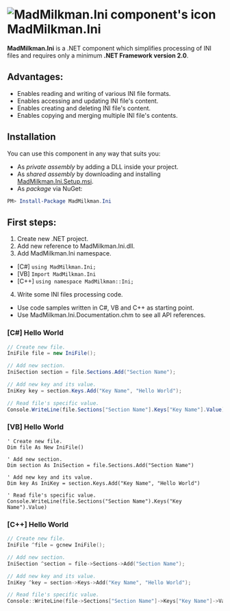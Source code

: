 # ![MadMilkman.Ini component's icon](../blob/master/MadMilkman.Ini/Properties/MadMilkman.Ini.png) MadMilkman.Ini
**MadMilkman.Ini** is a .NET component which simplifies processing of INI files and requires only a minimum **.NET Framework version 2.0**.

## Advantages:
* Enables reading and writing of various INI file formats.
* Enables accessing and updating INI file's content.
* Enables creating and deleting INI file's content.
* Enables copying and merging multiple INI file's contents.

## Installation
You can use this component in any way that suits you:
* As _private assembly_ by adding a DLL inside your project.
* As _shared assembly_ by downloading and installing [MadMilkman.Ini.Setup.msi](../blob/master/MadMilkman.Ini.Setup.msi).
* As _package_ via NuGet:
```powershell
PM> Install-Package MadMilkman.Ini
```

## First steps:
1. Create new .NET project.
2. Add new reference to MadMilkman.Ini.dll.
3. Add MadMilkman.Ini namespace.
  * [C#]  `using MadMilkman.Ini;`
  * [VB]  `Import MadMilkman.Ini`
  * [C++] `using namespace MadMilkman::Ini;`
4. Write some INI files processing code.
  * Use code samples written in C#, VB and C++ as starting point.
  * Use MadMilkman.Ini.Documentation.chm to see all API references.

### [C#] Hello World
```csharp
// Create new file.
IniFile file = new IniFile();

// Add new section.
IniSection section = file.Sections.Add("Section Name");

// Add new key and its value.
IniKey key = section.Keys.Add("Key Name", "Hello World");

// Read file's specific value.
Console.WriteLine(file.Sections["Section Name"].Keys["Key Name"].Value);
```

### [VB] Hello World
```vb.net
' Create new file.
Dim file As New IniFile()

' Add new section.
Dim section As IniSection = file.Sections.Add("Section Name")

' Add new key and its value.
Dim key As IniKey = section.Keys.Add("Key Name", "Hello World")

' Read file's specific value.
Console.WriteLine(file.Sections("Section Name").Keys("Key Name").Value)
```

### [C++] Hello World
```cpp
// Create new file.
IniFile ^file = gcnew IniFile();

// Add new section.
IniSection ^section = file->Sections->Add("Section Name");

// Add new key and its value.
IniKey ^key = section->Keys->Add("Key Name", "Hello World");

// Read file's specific value.
Console::WriteLine(file->Sections["Section Name"]->Keys["Key Name"]->Value);
```
